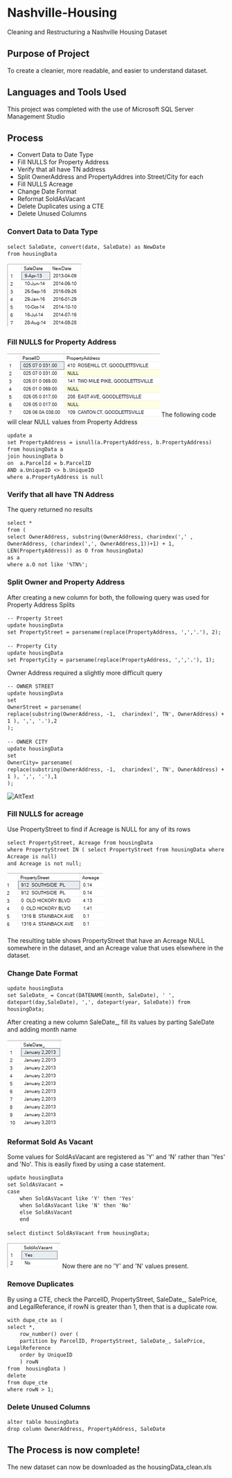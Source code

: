 # Nashville-Housing
Cleaning and Restructuring a Nashville Housing Dataset

## Purpose of Project
To create a cleanier, more readable, and easier to understand dataset.

## Languages and Tools Used
This project was completed with the use of Microsoft SQL Server Management Studio

## Process 
- Convert Data to Date Type
- Fill NULLS for Property Address
- Verify that all have TN address
- Split OwnerAddress and PropertyAddres into Street/City for each
- Fill NULLS Acreage
- Change Date Format
- Reformat SoldAsVacant
- Delete Duplicates using a CTE
- Delete Unused Columns

### Convert Data to Data Type
```
select SaleDate, convert(date, SaleDate) as NewDate
from housingData
```
![AltText](housingData/DateTypeConvert.png)

### Fill NULLS for Property Address
![AltText](housingData/NullProperty.png)
The following code will clear NULL values from Property Address
```
update a
set PropertyAddress = isnull(a.PropertyAddress, b.PropertyAddress)
from housingData a
join housingData b
on  a.ParcelId = b.ParcelID
AND a.UniqueID <> b.UniqueID
where a.PropertyAddress is null
```

### Verify that all have TN Address
The query returned no results
```
select *
from (
select OwnerAddress, substring(OwnerAddress, charindex(',' , OwnerAddress, (charindex(',', OwnerAddress,1))+1) + 1, LEN(PropertyAddress)) as O from housingData)
as a
where a.O not like '%TN%';
```

### Split Owner and Property Address
After creating a new column for both, the following query was used for Property Address Splits
```
-- Property Street
update housingData
set PropertyStreet = parsename(replace(PropertyAddress, ',','.'), 2);

-- Property City
update housingData
set PropertyCity = parsename(replace(PropertyAddress, ',','.'), 1); 
```
Owner Address required a slightly more difficult query
```
-- OWNER STREET
update housingData
set 
OwnerStreet = parsename(
replace(substring(OwnerAddress, -1,  charindex(', TN', OwnerAddress) + 1 ), ',', '.'),2
);

-- OWNER CITY
update housingData
set 
OwnerCity= parsename(
replace(substring(OwnerAddress, -1,  charindex(', TN', OwnerAddress) + 1 ), ',', '.'),1
);
```
![AltText](housingData/OwnerPropertySplit.png)

### Fill NULLS for acreage
Use PropertyStreet to find if Acreage is NULL for any of its rows
```
select PropertyStreet, Acreage from housingData
where PropertyStreet IN ( select PropertyStreet from housingData where Acreage is null)
and Acreage is not null;
```
![AltText](housingData/AcreageNulls.png)

The resulting table shows PropertyStreet that have an Acreage NULL somewhere in the dataset, and an Acreage value that uses elsewhere in the dataset.

### Change Date Format
```
update housingData
set SaleDate_ = Concat(DATENAME(month, SaleDate), ' ', datepart(day,SaleDate), ',', datepart(year, SaleDate)) from housingData;
```

After creating a new column SaleDate_, fill its values by parting SaleDate and adding month name

![AltText](housingData/DateFormat.png)

### Reformat Sold As Vacant
Some values for SoldAsVacant are registered as 'Y' and 'N' rather than 'Yes' and 'No'.
This is easily fixed by using a case statement.
```
update housingData
set SoldAsVacant =
case 
	when SoldAsVacant like 'Y' then 'Yes'
	when SoldAsVacant like 'N' then 'No'
	else SoldAsVacant
	end

select distinct SoldAsVacant from housingData; 
```
![AltText](housingData/SoldAsVacant.png)
Now there are no 'Y' and 'N' values present.

### Remove Duplicates
By using a CTE, check the ParcelID, PropertyStreet, SaleDate_, SalePrice, and LegalReferance, if rowN is greater than 1, then that is a duplicate row.

```
with dupe_cte as (
select *, 
	row_number() over ( 
	partition by ParcelID, PropertyStreet, SaleDate_, SalePrice, LegalReference 
	order by UniqueID
	) rowN
from  housingData )
delete
from dupe_cte 
where rowN > 1;
```

### Delete Unused Columns
```
alter table housingData
drop column OwnerAddress, PropertyAddress, SaleDate
```

## The Process is now complete!
The new dataset can now be downloaded as the housingData_clean.xls


